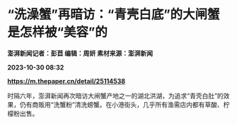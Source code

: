 # “洗澡蟹”再暗访：“青壳白底”的大闸蟹是怎样被“美容”的
**澎湃新闻记者：彭苣 编辑：周妍 素材来源：澎湃新闻**

**2023-10-30 08:32**

**https://m.thepaper.cn/detail/25114538**

时隔六年，澎湃新闻再次暗访大闸蟹产地之一的湖北洪湖，为追求“青壳白肚”的效果，仍有商贩用“洗蟹粉”清洗螃蟹。在小港街头，几乎所有渔需店内都有草酸、柠檬粉出售。